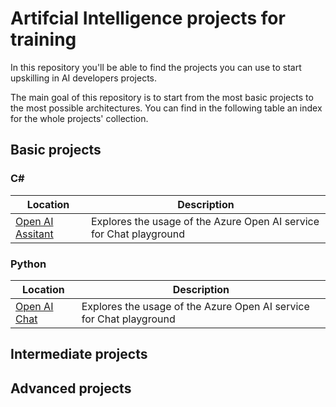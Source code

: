 # Artifcial Intelligence projects for training

In this repository you'll be able to find the projects you can use to start upskilling in AI developers projects.

The main goal of this repository is to start from the most basic projects to the most possible architectures. You can find in the following table an index for the whole projects' collection.

## Basic projects

### C#

|Location|Description|
|--------|-----------|
|[Open AI Assitant](./csharp/openai-assitant/)|Explores the usage of the Azure Open AI service for Chat playground|

### Python

|Location|Description|
|--------|-----------|
|[Open AI Chat](./python/openai-chat/)|Explores the usage of the Azure Open AI service for Chat playground|

## Intermediate projects

## Advanced projects
